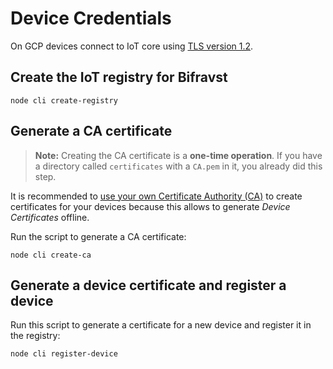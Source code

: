 # Device Credentials

On GCP devices connect to IoT core using
[TLS version 1.2](https://cloud.google.com/iot/docs/concepts/device-security).

## Create the IoT registry for Bifravst

    node cli create-registry

## Generate a CA certificate

> **Note:** Creating the CA certificate is a **one-time operation**. If you have
> a directory called `certificates` with a `CA.pem` in it, you already did this
> step.

It is recommended to
[use your own Certificate Authority (CA)](https://cloud.google.com/iot/docs/how-tos/credentials/verifying-credentials)
to create certificates for your devices because this allows to generate _Device
Certificates_ offline.

Run the script to generate a CA certificate:

    node cli create-ca

## Generate a device certificate and register a device

Run this script to generate a certificate for a new device and register it in
the registry:

    node cli register-device
